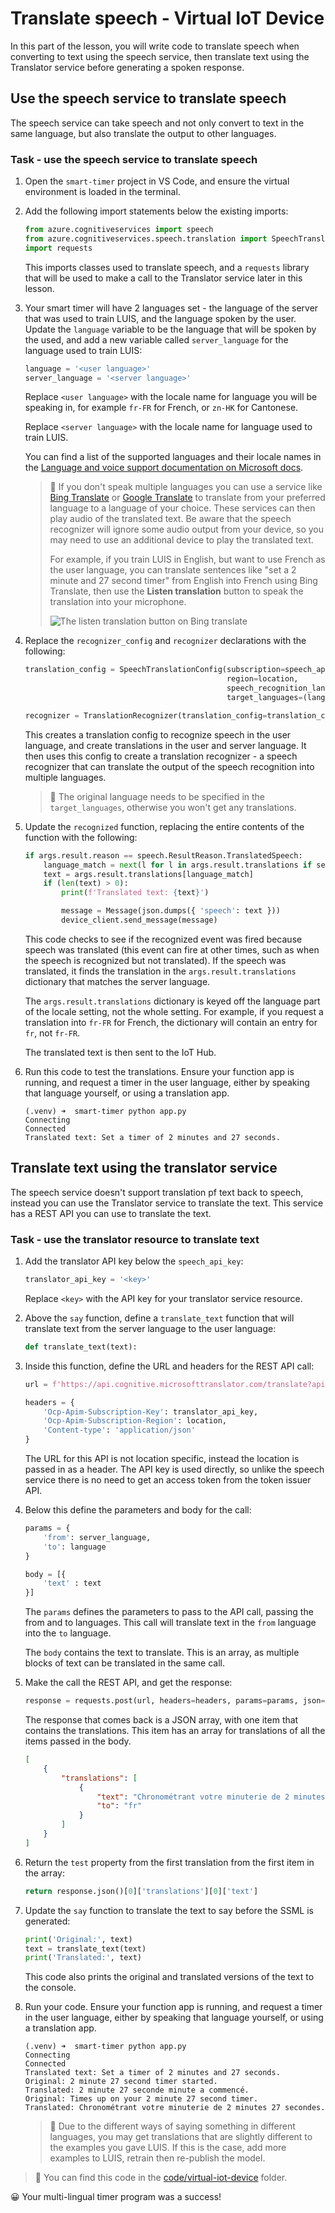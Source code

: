 # Translate speech - Virtual IoT Device

In this part of the lesson, you will write code to translate speech when converting to text using the speech service, then translate text using the Translator service before generating a spoken response.

## Use the speech service to translate speech

The speech service can take speech and not only convert to text in the same language, but also translate the output to other languages.

### Task - use the speech service to translate speech

1. Open the `smart-timer` project in VS Code, and ensure the virtual environment is loaded in the terminal.

1. Add the following import statements below the existing imports:

    ```python
    from azure.cognitiveservices import speech
    from azure.cognitiveservices.speech.translation import SpeechTranslationConfig, TranslationRecognizer
    import requests
    ```

    This imports classes used to translate speech, and a `requests` library that will be used to make a call to the Translator service later in this lesson.

1. Your smart timer will have 2 languages set - the language of the server that was used to train LUIS, and the language spoken by the user. Update the `language` variable to be the language that will be spoken by the used, and add a new variable called `server_language` for the language used to train LUIS:

    ```python
    language = '<user language>'
    server_language = '<server language>'
    ```

    Replace `<user language>` with the locale name for language you will be speaking in, for example `fr-FR` for French, or `zn-HK` for Cantonese.

    Replace `<server language>` with the locale name for language used to train LUIS.

    You can find a list of the supported languages and their locale names in the [Language and voice support documentation on Microsoft docs](https://docs.microsoft.com/azure/cognitive-services/speech-service/language-support?WT.mc_id=academic-17441-jabenn#speech-to-text).

    > 💁 If you don't speak multiple languages you can use a service like [Bing Translate](https://www.bing.com/translator) or [Google Translate](https://translate.google.com) to translate from your preferred language to a language of your choice. These services can then play audio of the translated text. Be aware that the speech recognizer will ignore some audio output from your device, so you may need to use an additional device to play the translated text.
    >
    > For example, if you train LUIS in English, but want to use French as the user language, you can translate sentences like "set a 2 minute and 27 second timer" from English into French using Bing Translate, then use the **Listen translation** button to speak the translation into your microphone.
    >
    > ![The listen translation button on Bing translate](../../../images/bing-translate.png)

1. Replace the `recognizer_config` and `recognizer` declarations with the following:

    ```python
    translation_config = SpeechTranslationConfig(subscription=speech_api_key,
                                                 region=location,
                                                 speech_recognition_language=language,
                                                 target_languages=(language, server_language))
    
    recognizer = TranslationRecognizer(translation_config=translation_config)
    ```

    This creates a translation config to recognize speech in the user language, and create translations in the user and server language. It then uses this config to create a translation recognizer - a speech recognizer that can translate the output of the speech recognition into multiple languages.

    > 💁 The original language needs to be specified in the `target_languages`, otherwise you won't get any translations.

1. Update the `recognized` function, replacing the entire contents of the function with the following:

    ```python
    if args.result.reason == speech.ResultReason.TranslatedSpeech:
        language_match = next(l for l in args.result.translations if server_language.lower().startswith(l.lower()))
        text = args.result.translations[language_match]
        if (len(text) > 0):
            print(f'Translated text: {text}')
    
            message = Message(json.dumps({ 'speech': text }))
            device_client.send_message(message)
    ```

    This code checks to see if the recognized event was fired because speech was translated (this event can fire at other times, such as when the speech is recognized but not translated). If the speech was translated, it finds the translation in the `args.result.translations` dictionary that matches the server language.

    The `args.result.translations` dictionary is keyed off the language part of the locale setting, not the whole setting. For example, if you request a translation into `fr-FR` for French, the dictionary will contain an entry for `fr`, not `fr-FR`.

    The translated text is then sent to the IoT Hub.

1. Run this code to test the translations. Ensure your function app is running, and request a timer in the user language, either by speaking that language yourself, or using a translation app.

    ```output
    (.venv) ➜  smart-timer python app.py
    Connecting
    Connected
    Translated text: Set a timer of 2 minutes and 27 seconds.
    ```

## Translate text using the translator service

The speech service doesn't support translation pf text back to speech, instead you can use the Translator service to translate the text. This service has a REST API you can use to translate the text.

### Task - use the translator resource to translate text

1. Add the translator API key below the `speech_api_key`:

    ```python
    translator_api_key = '<key>'
    ```

    Replace `<key>` with the API key for your translator service resource.

1. Above the `say` function, define a `translate_text` function that will translate text from the server language to the user language:

    ```python
    def translate_text(text):
    ```

1. Inside this function, define the URL and headers for the REST API call:

    ```python
    url = f'https://api.cognitive.microsofttranslator.com/translate?api-version=3.0'

    headers = {
        'Ocp-Apim-Subscription-Key': translator_api_key,
        'Ocp-Apim-Subscription-Region': location,
        'Content-type': 'application/json'
    }
    ```

    The URL for this API is not location specific, instead the location is passed in as a header. The API key is used directly, so unlike the speech service there is no need to get an access token from the token issuer API.

1. Below this define the parameters and body for the call:

    ```python
    params = {
        'from': server_language,
        'to': language
    }

    body = [{
        'text' : text
    }]
    ```

    The `params` defines the parameters to pass to the API call, passing the from and to languages. This call will translate text in the `from` language into the `to` language.

    The `body` contains the text to translate. This is an array, as multiple blocks of text can be translated in the same call.

1. Make the call the REST API, and get the response:

    ```python
    response = requests.post(url, headers=headers, params=params, json=body)
    ```

    The response that comes back is a JSON array, with one item that contains the translations. This item has an array for translations of all the items passed in the body.

    ```json
    [
        {
            "translations": [
                {
                    "text": "Chronométrant votre minuterie de 2 minutes 27 secondes.",
                    "to": "fr"
                }
            ]
        }
    ]
    ```

1. Return the `test` property from the first translation from the first item in the array:

    ```python
    return response.json()[0]['translations'][0]['text']
    ```

1. Update the `say` function to translate the text to say before the SSML is generated:

    ```python
    print('Original:', text)
    text = translate_text(text)
    print('Translated:', text)
    ```

    This code also prints the original and translated versions of the text to the console.

1. Run your code. Ensure your function app is running, and request a timer in the user language, either by speaking that language yourself, or using a translation app.

    ```output
    (.venv) ➜  smart-timer python app.py
    Connecting
    Connected
    Translated text: Set a timer of 2 minutes and 27 seconds.
    Original: 2 minute 27 second timer started.
    Translated: 2 minute 27 seconde minute a commencé.
    Original: Times up on your 2 minute 27 second timer.
    Translated: Chronométrant votre minuterie de 2 minutes 27 secondes.
    ```

    > 💁 Due to the different ways of saying something in different languages, you may get translations that are slightly different to the examples you gave LUIS. If this is the case, add more examples to LUIS, retrain then re-publish the model.

> 💁 You can find this code in the [code/virtual-iot-device](code/virtual-iot-device) folder.

😀 Your multi-lingual timer program was a success!
